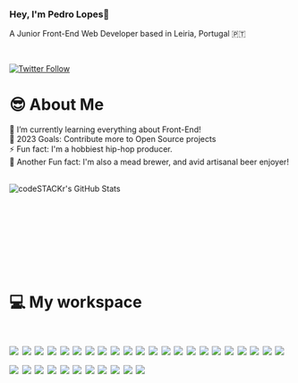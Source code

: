 ### Hey, I'm Pedro Lopes👋
<p>
A Junior Front-End Web Developer based in Leiria, Portugal 🇵🇹
</p>
<br/>

[![Twitter Follow](https://img.shields.io/twitter/follow/devbyLuckdude?color=1DA1F2&logo=twitter&style=for-the-badge)](https://twitter.com/intent/follow?original_referer=https://github.com/devbyLuckdude&screen_name=devbyLuckdude)

<h1>
😎 About Me 
</h1>

🤙 I’m currently learning everything about Front-End! 
<br />
🥅 2023 Goals: Contribute more to Open Source projects
<br />
⚡ Fun fact: I'm a hobbiest hip-hop producer.
<br />
🍺 Another Fun fact: I'm also a mead brewer, and avid artisanal beer enjoyer!

<br />

  <img  align="left"  align="left" alt="codeSTACKr's GitHub Stats" src="https://github-readme-stats-zeta-two-13.vercel.app/api?username=PedroLealLopes&show_icons=true&hide_border=true&theme=dracula" />
  <br/>
  
  <br/>
  
  <br/>
  
  <br/>
  
  <br/>
  
  <br/>
  
  <br/>
  
  <br/>
  
  <br/>
  

  <p align='left'>
  <h1>
💻 My workspace
  <h1/>
  

  <img   src="https://img.shields.io/badge/oh_my_zsh-1A2C34?style=for-the-badge&logo=ohmyzsh&logoColor=white" />
  
  <img   src="https://img.shields.io/badge/eslint-3A33D1?style=for-the-badge&logo=eslint&logoColor=white" />
  
  <img   src="https://img.shields.io/badge/VIM-%2311AB00.svg?&style=for-the-badge&logo=vim&logoColor=white" />
  
  <img   src="https://img.shields.io/badge/Visual_Studio_Code-0078D4?style=for-the-badge&logo=visual%20studio%20code&logoColor=white" />
  
  <img   src="https://img.shields.io/badge/mac%20os-000000?style=for-the-badge&logo=apple&logoColor=white" />
  
  <img   src="https://img.shields.io/badge/Windows-0078D6?style=for-the-badge&logo=windows&logoColor=white" />
  
  <img   src="https://img.shields.io/badge/Google_chrome-4285F4?style=for-the-badge&logo=Google-chrome&logoColor=white" />
  

  <img   src="https://img.shields.io/badge/Vercel-000000?style=for-the-badge&logo=vercel&logoColor=white" />

  <img   src="https://img.shields.io/badge/Netlify-00C7B7?style=for-the-badge&logo=netlify&logoColor=white" />
  
  <img   src="https://img.shields.io/badge/Webpack-8DD6F9?style=for-the-badge&logo=Webpack&logoColor=white" />
  
  <img   src="https://img.shields.io/badge/Vuetify-1867C0?style=for-the-badge&logo=vuetify&logoColor=white" />
  
  <img   src="https://img.shields.io/badge/Font_Awesome-339AF0?style=for-the-badge&logo=fontawesome&logoColor=white" />
  
  <img   src="https://img.shields.io/badge/ThreeJs-black?style=for-the-badge&logo=three.js&logoColor=white" />
  
  <img   src="https://img.shields.io/badge/Postman-FF6C37?style=for-the-badge&logo=Postman&logoColor=white" />
  
  <img   src="https://img.shields.io/badge/Git-F05032?style=for-the-badge&logo=git&logoColor=white" />
  
  <img   src="https://img.shields.io/badge/strapi-2e7eea?style=for-the-badge&logo=strapi&logoColor=white" />
  
  <img   src="https://img.shields.io/badge/firebase-ffca28?style=for-the-badge&logo=firebase&logoColor=black" />
  
  <img   src="https://img.shields.io/badge/next.js-000000?style=for-the-badge&logo=nextdotjs&logoColor=white" />
  
  <img   src="https://img.shields.io/badge/nuxt.js-00C58E?style=for-the-badge&logo=nuxtdotjs&logoColor=white" />
  
  <img   src="https://img.shields.io/badge/Apollo%20GraphQL-311C87?&style=for-the-badge&logo=Apollo%20GraphQL&logoColor=white" />
  
  <img   src="https://img.shields.io/badge/Laravel-FF2D20?style=for-the-badge&logo=laravel&logoColor=white" />
  
  <img   src="https://img.shields.io/badge/Material--UI-0081CB?style=for-the-badge&logo=material-ui&logoColor=white" />
  
  <img   src="https://img.shields.io/badge/styled--components-DB7093?style=for-the-badge&logo=styled-components&logoColor=white" />
  
  <img   src="https://img.shields.io/badge/Tailwind_CSS-38B2AC?style=for-the-badge&logo=tailwind-css&logoColor=white" />
  
  <img   src="https://img.shields.io/badge/React-20232A?style=for-the-badge&logo=react&logoColor=61DAFB" />
  
  <img   src="https://img.shields.io/badge/Vue.js-35495E?style=for-the-badge&logo=vuedotjs&logoColor=4FC08D" />
  
  <img   src="https://img.shields.io/badge/Yarn-2C8EBB?style=for-the-badge&logo=yarn&logoColor=white" />
  
  <img   src="https://img.shields.io/badge/Node.js-339933?style=for-the-badge&logo=nodedotjs&logoColor=white" />
  
  <img   src="https://img.shields.io/badge/MySQL-00000F?style=for-the-badge&logo=mysql&logoColor=white" />
  
  <img   src="https://img.shields.io/badge/PostgreSQL-316192?style=for-the-badge&logo=postgresql&logoColor=white" />
  
  <img   src="https://img.shields.io/badge/JavaScript-323330?style=for-the-badge&logo=javascript&logoColor=F7DF1E" />
  
  <img   src="https://img.shields.io/badge/TypeScript-007ACC?style=for-the-badge&logo=typescript&logoColor=white" />
  
  <img   src="https://img.shields.io/badge/PHP-777BB4?style=for-the-badge&logo=php&logoColor=white" />

</p>

